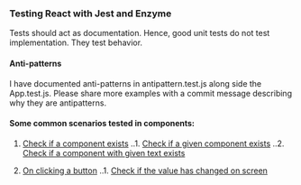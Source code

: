 ### Testing React with Jest and Enzyme

Tests should act as documentation.
Hence, good unit tests do not test implementation. They test behavior. 

#### Anti-patterns
I have documented anti-patterns in antipattern.test.js along side the App.test.js. 
Please share more examples with a commit message describing why they are antipatterns.

#### Some common scenarios tested in components:
1. [Check if a component exists](examples/src/1_component_exists/App.test.js)
..1. [Check if a given component exists](examples/src/1_component_exists/App.test.js#:6)
..2. [Check if a component with given text exists](examples/src/1_component_exists/App.test.js#L12)

2. [On clicking a button](examples/src/2_click/App.test.js)
..1. [Check if the value has changed on screen](examples/src/2_click/App.test.js)